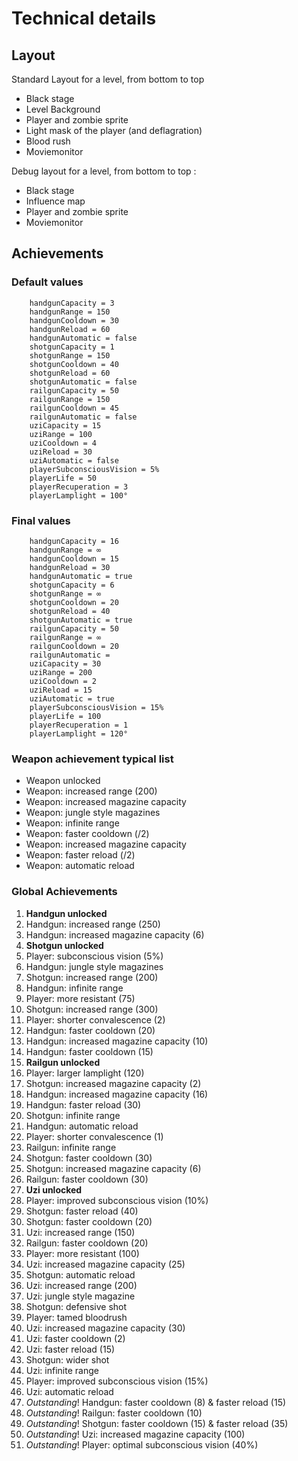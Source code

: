 Technical details
=================

Layout
------
Standard Layout for a level, from bottom to top
	
* Black stage
* Level Background
* Player and zombie sprite
* Light mask of the player (and deflagration)
* Blood rush
* Moviemonitor

Debug layout for a level, from bottom to top :

* Black stage
* Influence map
* Player and zombie sprite
* Moviemonitor

Achievements
------------

### Default values
```
	handgunCapacity = 3
	handgunRange = 150
	handgunCooldown = 30
	handgunReload = 60
	handgunAutomatic = false
	shotgunCapacity = 1
	shotgunRange = 150
	shotgunCooldown = 40
	shotgunReload = 60
	shotgunAutomatic = false
	railgunCapacity = 50
	railgunRange = 150
	railgunCooldown = 45
	railgunAutomatic = false
	uziCapacity = 15
	uziRange = 100
	uziCooldown = 4
	uziReload = 30
	uziAutomatic = false
	playerSubconsciousVision = 5%
	playerLife = 50
	playerRecuperation = 3
	playerLamplight = 100°
```

### Final values
```
	handgunCapacity = 16
	handgunRange = ∞
	handgunCooldown = 15
	handgunReload = 30
	handgunAutomatic = true
	shotgunCapacity = 6
	shotgunRange = ∞
	shotgunCooldown = 20
	shotgunReload = 40
	shotgunAutomatic = true
	railgunCapacity = 50
	railgunRange = ∞
	railgunCooldown = 20
	railgunAutomatic =
	uziCapacity = 30
	uziRange = 200
	uziCooldown = 2
	uziReload = 15
	uziAutomatic = true
	playerSubconsciousVision = 15%
	playerLife = 100
	playerRecuperation = 1
	playerLamplight = 120°
```

### Weapon achievement typical list
* Weapon unlocked
* Weapon: increased range (200)
* Weapon: increased magazine capacity
* Weapon: jungle style magazines
* Weapon: infinite range
* Weapon: faster cooldown (/2)
* Weapon: increased magazine capacity
* Weapon: faster reload (/2)
* Weapon: automatic reload


### Global Achievements

1. **Handgun unlocked**
1. Handgun: increased range (250)
1. Handgun: increased magazine capacity (6)
2. **Shotgun unlocked**
9. Player: subconscious vision (5%)
1. Handgun: jungle style magazines
2. Shotgun: increased range (200)
1. Handgun: infinite range
9. Player: more resistant (75)
2. Shotgun: increased range (300)
9. Player: shorter convalescence (2)
1. Handgun: faster cooldown (20)
1. Handgun: increased magazine capacity (10)
1. Handgun: faster cooldown (15)
3. **Railgun unlocked**
9. Player: larger lamplight (120)
2. Shotgun: increased magazine capacity (2)
1. Handgun: increased magazine capacity (16)
1. Handgun: faster reload (30)
2. Shotgun: infinite range
1. Handgun: automatic reload
9. Player: shorter convalescence (1)
3. Railgun: infinite range
2. Shotgun: faster cooldown (30)
2. Shotgun: increased magazine capacity (6)
3. Railgun: faster cooldown (30)
4. **Uzi unlocked**
9. Player: improved subconscious vision (10%)
2. Shotgun: faster reload (40)
2. Shotgun: faster cooldown (20)
4. Uzi: increased range (150)
3. Railgun: faster cooldown (20)
9. Player: more resistant (100)
4. Uzi: increased magazine capacity (25)
2. Shotgun: automatic reload
4. Uzi: increased range (200)
4. Uzi: jungle style magazine
2. Shotgun: defensive shot
9. Player: tamed bloodrush
4. Uzi: increased magazine capacity (30)
4. Uzi: faster cooldown (2)
4. Uzi: faster reload (15)
2. Shotgun: wider shot
4. Uzi: infinite range
9. Player: improved subconscious vision  (15%)
4. Uzi: automatic reload
5. *Outstanding*! Handgun: faster cooldown (8) & faster reload (15)
5. *Outstanding*! Railgun: faster cooldown (10)
5. *Outstanding*! Shotgun: faster cooldown (15) & faster reload (35)
5. *Outstanding*! Uzi: increased magazine capacity (100)
5. *Outstanding*! Player: optimal subconscious vision (40%)